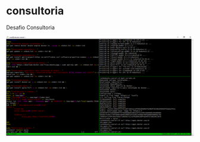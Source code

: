 # consultoria
Desafio Consultoria

![alt text](https://github.com/faggiano/consultoria/blob/master/desafioconsultoria2.PNG)
